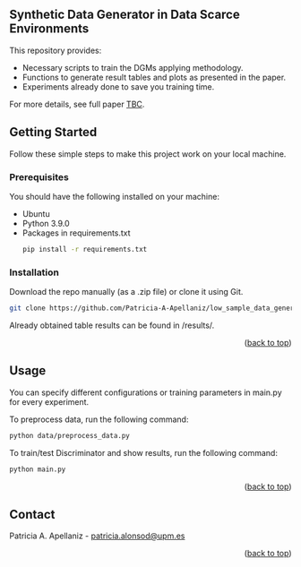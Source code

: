 <!-- ABOUT THE PROJECT -->

## Synthetic Data Generator in Data Scarce Environments


This repository provides:
* Necessary scripts to train the DGMs applying methodology.
* Functions to generate result tables and plots as presented in the paper. 
* Experiments already done to save you training time.

For more details, see full paper [TBC]().


<!-- GETTING STARTED -->
## Getting Started
Follow these simple steps to make this project work on your local machine.

### Prerequisites
You should have the following installed on your machine:

* Ubuntu
* Python 3.9.0
* Packages in requirements.txt
  ```sh
  pip install -r requirements.txt
  ```

### Installation

Download the repo manually (as a .zip file) or clone it using Git.
   ```sh
   git clone https://github.com/Patricia-A-Apellaniz/low_sample_data_generator
   ```


Already obtained table results can be found in /results/.
<p align="right">(<a href="#readme-top">back to top</a>)</p>

<!-- USAGE EXAMPLES -->
## Usage

[//]: # (Already trained models can be downloaded in the following link: [trained_models]&#40;&#41;)

You can specify different configurations or training parameters in main.py for every experiment. 

To preprocess data, run the following command:
   ```sh
   python data/preprocess_data.py
   ```

To train/test Discriminator  and show results, run the following command:
   ```sh
   python main.py
   ```

<p align="right">(<a href="#readme-top">back to top</a>)</p>



[//]: # (<!-- LICENSE -->)

[//]: # (## License)

[//]: # ()
[//]: # (Distributed under the XXX License. See `LICENSE.txt` for more information.)

[//]: # ()
[//]: # (<p align="right">&#40;<a href="#readme-top">back to top</a>&#41;</p>)



<!-- CONTACT -->
## Contact

Patricia A. Apellaniz - patricia.alonsod@upm.es

<p align="right">(<a href="#readme-top">back to top</a>)</p>


[//]: # (<!-- ACKNOWLEDGMENTS -->)

[//]: # (## Acknowledgments)

[//]: # ()
[//]: # (* []&#40;&#41;)

[//]: # (* []&#40;&#41;)

[//]: # (* []&#40;&#41;)

[//]: # (<p align="right">&#40;<a href="#readme-top">back to top</a>&#41;</p>)